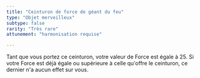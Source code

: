 ```yaml
---
title: "Ceinturon de force de géant du feu"
type: "Objet merveilleux"
subtype: false
rarity: "Très rare"
attunement: "harmonisation requise"

---
```

Tant que vous portez ce ceinturon, votre valeur de Force est égale à 25. Si votre Force est déjà égale ou supérieure à celle qu'offre le ceinturon, ce dernier n'a aucun effet sur vous.
